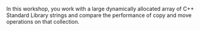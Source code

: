 In this workshop, you work with a large dynamically allocated array of C++ Standard Library strings and compare the performance of copy and move operations on that collection.
